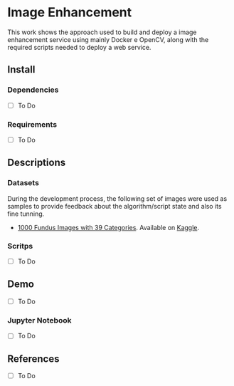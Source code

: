 # Image Enhancement
This work shows the approach used to build and deploy a image enhancement service using mainly Docker e OpenCV, along with the required scripts needed to deploy a web service.

## Install

### Dependencies

- [ ] To Do

### Requirements

- [ ] To Do

## Descriptions

### Datasets
During the development process, the following set of images were used as samples to provide feedback about the algorithm/script state and also its fine tunning.

- [1000 Fundus Images with 39 Categories](https://www.kaggle.com/linchundan/fundusimage1000). Available on [Kaggle](https://www.kaggle.com/).

### Scritps

- [ ] To Do

## Demo

- [ ] To Do

### Jupyter Notebook

- [ ] To Do

## References

- [ ] To Do
